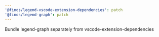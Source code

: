 ```yaml
---
'@finos/legend-vscode-extension-dependencies': patch
'@finos/legend-graph': patch
---
```


Bundle legend-graph separately from vscode-extension-dependencies
